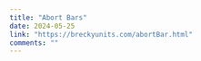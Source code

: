 ```yaml
---
title: "Abort Bars"
date: 2024-05-25
link: "https://breckyunits.com/abortBar.html"
comments: ""
---
```


